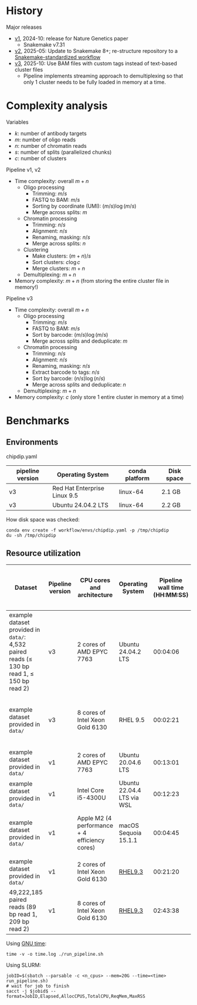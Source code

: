 # History

Major releases
- [v1](https://github.com/GuttmanLab/chipdip-pipeline/releases/tag/v1.0_publication), 2024-10: release for Nature Genetics paper
  - Snakemake v7.31
- [v2](https://github.com/GuttmanLab/chipdip-pipeline/releases/tag/v2.0.0), 2025-05: Update to Snakemake 8+; re-structure repository to a [Snakemake-standardized workflow](https://snakemake.github.io/snakemake-workflow-catalog/docs/catalog.html#standardized-usage-workflows)
- [v3](), 2025-10: Use BAM files with custom tags instead of text-based cluster files
  - Pipeline implements streaming approach to demultiplexing so that only 1 cluster needs to be fully loaded in memory at a time.

# Complexity analysis

Variables
- $k$: number of antibody targets
- $m$: number of oligo reads
- $n$: number of chromatin reads
- $s$: number of splits (parallelized chunks)
- $c$: number of clusters

Pipeline v1, v2
- Time complexity: overall $m+n$
	- Oligo processing
		- Trimming: $m/s$
		- FASTQ to BAM: $m/s$
		- Sorting by coordinate (UMI): $(m/s) \log (m/s)$
		- Merge across splits: $m$
	- Chromatin processing
		- Trimming: $n/s$
		- Alignment: $n/s$
		- Renaming, masking: $n/s$
		- Merge across splits: $n$
	- Clustering
		- Make clusters: $(m+n)/s$
		- Sort clusters: $c \log c$
		- Merge clusters: $m+n$
	- Demultiplexing: $m+n$
- Memory complexity: $m+n$ (from storing the entire cluster file in memory!)

Pipeline v3
- Time complexity: overall $m+n$
	- Oligo processing
		- Trimming: $m/s$
		- FASTQ to BAM: $m/s$
		- Sort by barcode: $(m/s) \log (m/s)$
		- Merge across splits and deduplicate: $m$
	- Chromatin processing
		- Trimming: $n/s$
		- Alignment: $n/s$
		- Renaming, masking: $n/s$
		- Extract barcode to tags: $n/s$
		- Sort by barcode: $(n/s) \log (n/s)$
		- Merge across splits and deduplicate: $n$
	- Demultiplexing: $m+n$
- Memory complexity: $c$ (only store 1 entire cluster in memory at a time)

# Benchmarks

## Environments

chipdip.yaml

| pipeline version | Operating System | conda platform | Disk space |
| ---------------- | ---------------- | -------------- | ---------- |
| v3 | Red Hat Enterprise Linux 9.5 | linux-64 | 2.1 GB |
| v3 | Ubuntu 24.04.2 LTS | linux-64 | 2.2 GB |

How disk space was checked:

```
conda env create -f workflow/envs/chipdip.yaml -p /tmp/chipdip
du -sh /tmp/chipdip
```

## Resource utilization

| Dataset | Pipeline version | CPU cores and architecture | Operating System | Pipeline wall time (HH:MM:SS) | Core-hours utilized (HH:MM:SS) | Maximum RAM utilization | Disk space of output files | Benchmark times include creating `chipdip` conda environment? | Notes |
| ------- | ---------------- | -------------------------- | ---------------- | ----------------------------- | ------------------------------ | ----------------------- | --------------------- | ------------------------------------------------------------- | ----- |
| example dataset provided in `data/`: 4,532 paired reads (≤ 130 bp read 1, ≤ 150 bp read 2) | v3 | 2 cores of AMD EPYC 7763 | Ubuntu 24.04.2 LTS | 00:04:06 | 00:04:45 | 2.91 GB | 12 M | No | run "locally" on a single node on [GitHub Codespaces](https://github.com/features/codespaces) with `--cores 2`; profiled using GNU time |
| example dataset provided in `data/` | v3 | 8 cores of Intel Xeon Gold 6130 | RHEL 9.5 | 00:02:21 | 00:04:27 | 2.76 GB | 13 MB | No | run "locally" on a single node on [Caltech's HPC cluster](https://www.hpc.caltech.edu/) with `--cores 8`; profiled using SLURM |
| example dataset provided in `data/` | v1 | 2 cores of AMD EPYC 7763 | Ubuntu 20.04.6 LTS | 00:13:01 | 00:20:28 | 2.91 GB | 20 MB | No | run "locally" on a single node on [GitHub Codespaces](https://github.com/features/codespaces) |
| example dataset provided in `data/` | v1 | Intel Core i5-4300U | Ubuntu 22.04.4 LTS via WSL | 00:12:23 | 00:41:31 | 2.76 GB | 14 MB | No | Hyperthreading enabled; `snakemake` run with `--jobs 4` |
| example dataset provided in `data/` | v1 | Apple M2 (4 performance + 4 efficiency cores) | macOS Sequoia 15.1.1 | 00:04:45 | 00:14:06 | 2.33 GB | 16 MB | No | conda environment targeting `osx-64` platform; `snakemake` run with `--jobs 4` |
| example dataset provided in `data/` | v1 | 2 cores of Intel Xeon Gold 6130 | [RHEL9.3](https://docs.redhat.com/en/documentation/red_hat_enterprise_linux/9/html/9.3_release_notes/index) | 00:21:20 | 00:26:35 | 827.49 MB | 20 MB | Yes | run "locally" on a single node on [Caltech's HPC cluster](https://www.hpc.caltech.edu/) |
| 49,222,185 paired reads (89 bp read 1, 209 bp read 2) | v1 | 8 cores of Intel Xeon Gold 6130 | [RHEL9.3](https://docs.redhat.com/en/documentation/red_hat_enterprise_linux/9/html/9.3_release_notes/index) | 02:43:38 | 09:49:34 | 10.65 GB | 45 GB | Yes | run "locally" on a single node on [Caltech's HPC cluster](https://www.hpc.caltech.edu/) |

Using [GNU time](https://www.gnu.org/software/time/):
```
time -v -o time.log ./run_pipeline.sh
```

Using SLURM:
```
jobID=$(sbatch --parsable -c <n_cpus> --mem=20G --time=<time> run_pipeline.sh)
# wait for job to finish
sacct -j $jobid$ --format=JobID,Elapsed,AllocCPUS,TotalCPU,ReqMem,MaxRSS
```
